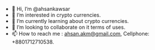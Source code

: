 - 👋 Hi, I’m @ahsankawsar
- 👀 I’m interested in crypto currencies.
- 🌱 I’m currently learning about crypto currencies. 
- 💞️ I’m looking to collaborate on it terms of uses.
- 📫 How to reach me : ahsan.akm@gmail.com, Cellphone: +8801712710538.

<!---
ahsankawsar/ahsankawsar is a ✨ special ✨ repository because its `README.md` (this file) appears on your GitHub profile.
You can click the Preview link to take a look at your changes.
--->
